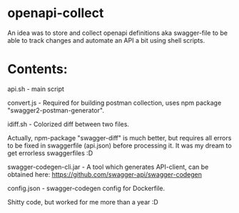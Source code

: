 # openapi-collect
An idea was to store and collect openapi definitions aka swagger-file to be able to track changes and automate an API a bit using shell scripts.

# Contents:
api.sh - main script

convert.js - Required for building postman collection, uses npm package "swagger2-postman-generator".

idiff.sh - Colorized diff between two files.

Actually, npm-package "swagger-diff" is much better, but requires all errors to be fixed in swaggerfile (api.json) before processing it. It was my dream to get errorless swaggerfiles :D

swagger-codegen-cli.jar - A tool which generates API-client, can be obtained here: https://github.com/swagger-api/swagger-codegen

config.json - swagger-codegen config for Dockerfile. 

Shitty code, but worked for me more than a year :D 
